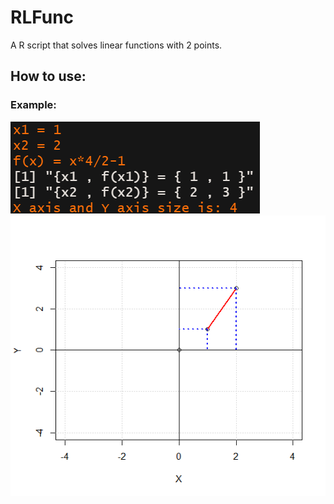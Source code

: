 # RLFunc
A R script that solves linear functions with 2 points.

## How to use:
### Example:
![text_ex](/images/text_input_and_output.png)
![plot_ex](/images/plot_output.png)
